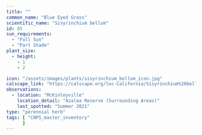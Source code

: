 ```yaml
---
title: ""
common_name: "Blue Eyed Grass"
scientific_name: "Sisyrinchium bellum"
id: 85
sun_requirements:
  - "Full Sun"
  - "Part Shade"
plant_size:
  - height: 
    - 1
    - 2

icon: "/assets/images/plants/sisyrinchium_bellum_icon.jpg" 
calscape_link: "https://calscape.org/loc-California/Sisyrinchium%20bellum(%20)"
observations: 
  - location: "McKinleyville"
    location_detail: "Azalea Reserve (Surrounding Areas)"
    last_spotted: "Summer 2021"
type: "perennial herb"
tags: [ "CNPS_master_inventory"
      ]
---
```


